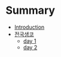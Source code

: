 # Summary

* [Introduction](README.md)
* [전국생코](생활코딩/README.md)
   * [day 1](생활코딩/day_1.md)
   * [day 2](생활코딩/day_2.md)

